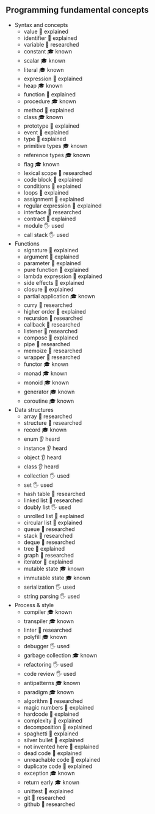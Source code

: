 ## Programming fundamental concepts

- Syntax and concepts
  - value 🙋 explained
  - identifier 🙋 explained
  - variable 🔬 researched
  - constant 🎓 known
  - scalar 🎓 known
  - literal 🎓 known
  - expression 🙋 explained
  - heap 🎓 known
  - function 🙋 explained
  - procedure 🎓 known
  - method 🙋 explained
  - class 🎓 known
  - prototype 🙋 explained
  - event 🙋 explained
  - type 🙋 explained
  - primitive types 🎓 known
  - reference types 🎓 known
  - flag 🎓 known
  - lexical scope 🔬 researched
  - code block 🙋 explained
  - conditions 🙋 explained
  - loops 🙋 explained
  - assignment 🙋 explained
  - regular expression 🙋 explained
  - interface 🔬 researched
  - contract 🙋 explained
  - module 🖐️ used
  - call stack 🖐️ used
- Functions
  - signature 🙋 explained
  - argument 🙋 explained
  - parameter 🙋 explained
  - pure function 🙋 explained
  - lambda expression 🙋 explained
  - side effects 🙋 explained
  - closure 🙋 explained
  - partial application 🎓 known
  - curry 🔬 researched
  - higher order 🙋 explained
  - recursion 🔬 researched
  - callback 🔬 researched
  - listener 🔬 researched
  - compose 🙋 explained
  - pipe 🔬 researched
  - memoize 🔬 researched
  - wrapper 🔬 researched
  - functor 🎓 known
  - monad 🎓 known
  - monoid 🎓 known
  - generator 🎓 known
  - coroutine 🎓 known
- Data structures
  - array 🔬 researched
  - structure 🔬 researched
  - record 🎓 known
  - enum 👂 heard
  - instance 👂 heard
  - object 👂 heard
  - class 👂 heard
  - collection 🖐️ used
  - set 🖐️ used
  - hash table 🔬 researched
  - linked list 🔬 researched
  - doubly list 🖐️ used
  - unrolled list 🙋 explained
  - circular list 🙋 explained
  - queue 🔬 researched
  - stack 🔬 researched
  - deque 🔬 researched
  - tree 🙋 explained
  - graph 🔬 researched
  - iterator 🙋 explained
  - mutable state 🎓 known
  - immutable state 🎓 known
  - serialization 🖐️ used
  - string parsing 🖐️ used
- Process & style
  - compiler 🎓 known
  - transpiler 🎓 known
  - linter 🔬 researched
  - polyfill 🎓 known
  - debugger 🖐️ used
  - garbage collection 🎓 known
  - refactoring 🖐️ used
  - code review 🖐️ used
  - antipatterns 🎓 known
  - paradigm 🎓 known
  - algorithm 🔬 researched
  - magic numbers 🙋 explained
  - hardcode 🙋 explained
  - complexity 🙋 explained
  - decomposition 🙋 explained
  - spaghetti 🙋 explained
  - silver bullet 🙋 explained
  - not invented here 🙋 explained
  - dead code 🙋 explained
  - unreachable code 🙋 explained
  - duplicate code 🙋 explained
  - exception 🎓 known
  - return early 🎓 known
  - unittest 🙋 explained
  - git 🔬 researched
  - github 🔬 researched
